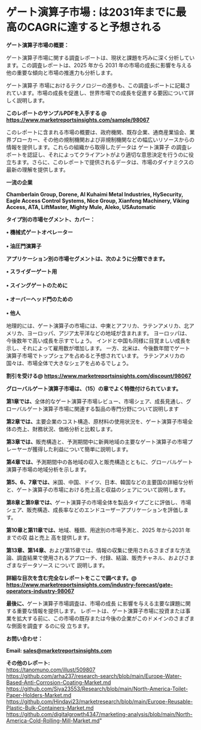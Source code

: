 # ゲート演算子市場 : は2031年までに最高のCAGRに達すると予想される

<strong><b>ゲート演算子市場の概要：</b></strong>

ゲート演算子市場に関する調査レポートは、現状と課題を巧みに深く分析しています。この調査レポートは、2025 年から 2031 年の市場の成長に影響を与える他の重要な傾向と市場の推進力も分析します。

ゲート演算子 市場におけるテクノロジーの進歩も、この調査レポートに記載されています。市場の成長を促進し、世界市場での成長を促進する要因について詳しく説明します。

<strong>このレポートのサンプルPDFを入手する @ <a href=https://www.marketreportsinsights.com/sample/98067>https://www.marketreportsinsights.com/sample/98067</a></strong>

このレポートに含まれる市場の概要は、政府機関、既存企業、通商産業協会、業界ブローカー、その他の規制機関および非規制機関などの幅広いリソースからの情報を提供します。これらの組織から取得したデータは ゲート演算子 の調査レポートを認証し、それによってクライアントがより適切な意思決定を行うのに役立ちます。さらに、このレポートで提供されるデータは、市場のダイナミクスの最新の理解を提供します。

<strong>一流の企業</strong>

<strong><b>Chamberlain Group, Dorene, Al Kuhaimi Metal Industries, HySecurity, Eagle Access Control Systems, Nice Group, Xianfeng Machinery, Viking Access, ATA, LiftMaster, Mighty Mule, Aleko, USAutomatic</b></strong>

<strong><b>タイプ別の市場セグメント、カバー：</b></strong>

<strong>• 機械式ゲートオペレーター<br><br>• 油圧門演算子</strong>

<strong><b>アプリケーション別の市場セグメントは、次のように分類できます。</b></strong>

<strong>• スライダーゲート用<br><br>• スイングゲートのために<br><br>• オーバーヘッド門のための<br><br>• 他人</strong>

 地理的には、ゲート演算子の市場には、中東とアフリカ、ラテンアメリカ、北アメリカ、ヨーロッパ、アジア太平洋などの地域が含まれます。 ヨーロッパは、今後数年で高い成長を示すでしょう。 インドと中国も同様に目覚ましい成長を示し、それによって雇用数が増加します。 一方、北米は、今後数年間でゲート演算子市場でトップシェアを占めると予想されています。 ラテンアメリカの国々は、市場全体で大きなシェアを占めるでしょう。

<strong>割引を受ける@ <a href=https://www.marketreportsinsights.com/discount/98067>https://www.marketreportsinsights.com/discount/98067</a></strong>

<strong><b>グローバルゲート演算子市場は、（15）の章でよく特徴付けられています。</b></strong>

<strong><b>第</b></strong><strong><b>1章では、</b></strong>全体的なゲート演算子市場レビュー、市場シェア、成長見通し、グローバルゲート演算子市場に関連する製品の専門分野について説明します

<strong><b>第2章では、</b></strong>主要企業のコスト構造、原材料の使用状況を、ゲート演算子市場全体の売上、財務状況、価格分析と比較します。

<strong><b>第3章では、</b></strong>販売構造と、予測期間中に新興地域の主要なゲート演算子の市場プレーヤーが獲得した利益について簡単に説明します。

<strong><b>第4章では、</b></strong>予測期間中の各地域の収入と販売構造とともに、グローバルゲート演算子市場の地域分析を示します。

<strong><b>第5、6、7章では、</b></strong>米国、中国、ドイツ、日本、韓国などの主要国の詳細な分析と、ゲート演算子の市場における売上高と収益のシェアについて説明します。

<strong><b>第8章と第9章では、</b></strong>ゲート演算子の市場全体を製品タイプごとに評価し、市場シェア、販売構造、成長率などのエンドユーザーアプリケーションを評価します。

<strong><b>第10章と第11章では、</b></strong>地域、種類、用途別の市場予測と、2025 年から2031 年までの収 益と売上 高を提供します。

<strong><b>第13章、第14章、</b></strong>および第15章では、情報の収集に使用されるさまざまな方法論、調査結果で使用されるアプローチ、付録、結論、販売チャネル、およびさまざまなデータソース について 説明します。

<strong>詳細な目次を含む完全なレポートをここで調べます。@ <a href=https://www.marketreportsinsights.com/industry-forecast/gate-operators-industry-98067>https://www.marketreportsinsights.com/industry-forecast/gate-operators-industry-98067</a></strong>

<strong><b>最後に、</b></strong>ゲート演算子市場調査は、市場の成長 に影響を</a>与える主要な課題に関する重要な情報を提供します。 レポートは、ゲート演算子市場に投資または事業を拡大する前に、この市場の既存または今後の企業がこのドメインのさまざまな側面を調査す るのに役 立ちます。

<strong><b>お問い合わせ：</b></strong>

<strong>Email: </strong><a href=mailto:sales@marketreportsinsights.com><strong>sales@marketreportsinsights.com</strong></a>

<strong>その他のレポート:</strong>
<br>
<a href=https://tanomuno.com/illust/509807>https://tanomuno.com/illust/509807</a>
<br>
<a href=https://github.com/arha237/research-search/blob/main/Europe-Water-Based-Anti-Corrosion-Coating-Market.md>https://github.com/arha237/research-search/blob/main/Europe-Water-Based-Anti-Corrosion-Coating-Market.md</a>
<br>
<a href=https://github.com/Siya23553/Research/blob/main/North-America-Toilet-Paper-Holders-Market.md>https://github.com/Siya23553/Research/blob/main/North-America-Toilet-Paper-Holders-Market.md</a>
<br>
<a href=https://github.com/Hindavi23/marketresearch/blob/main/Europe-Reusable-Plastic-Bulk-Containers-Market.md>https://github.com/Hindavi23/marketresearch/blob/main/Europe-Reusable-Plastic-Bulk-Containers-Market.md</a>
<br>
<a href=https://github.com/digitalgrowth4347/marketing-analysis/blob/main/North-America-Cold-Rolling-Mill-Market.md>https://github.com/digitalgrowth4347/marketing-analysis/blob/main/North-America-Cold-Rolling-Mill-Market.md</a>"
